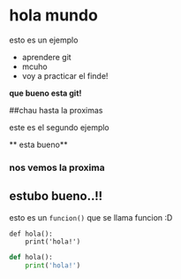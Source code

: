 # hola mundo

esto es un ejemplo

* aprendere git
* mcuho
* voy a practicar el finde!

**que bueno esta git!**

##chau hasta la proximas

este es el segundo ejemplo

** esta bueno**

### nos vemos la proxima

## estubo bueno..!!

esto es un `funcion()` que se llama funcion :D

```
def hola():
	print('hola!')
```

```python
def hola():
	print('hola!')
```

